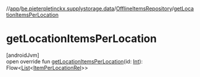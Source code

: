//[app](../../../index.md)/[be.pieterpletinckx.supplystorage.data](../index.md)/[OfflineItemsRepository](index.md)/[getLocationItemsPerLocation](get-location-items-per-location.md)

# getLocationItemsPerLocation

[androidJvm]\
open override fun [getLocationItemsPerLocation](get-location-items-per-location.md)(id: [Int](https://kotlinlang.org/api/latest/jvm/stdlib/kotlin/-int/index.html)): Flow&lt;[List](https://kotlinlang.org/api/latest/jvm/stdlib/kotlin.collections/-list/index.html)&lt;[ItemPerLocationRel](../-item-per-location-rel/index.md)&gt;&gt;
